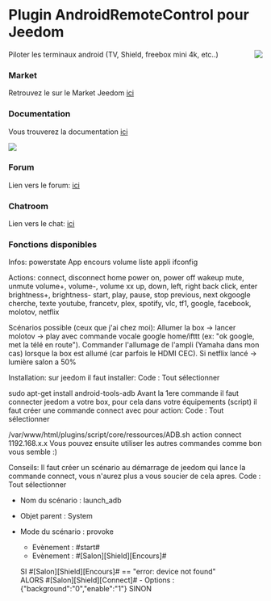 # Plugin AndroidRemoteControl pour Jeedom

<img src="doc/images/plugin_icon.png" align="right">

Piloter les terminaux android (TV, Shield, freebox mini 4k, etc..)


### Market

Retrouvez le sur le Market Jeedom [ici](https://www.jeedom.com/market/index.php?v=d&p=market&type=plugin&&name=AndroidRemoteControl)


### Documentation

Vous trouverez la documentation [ici](https://github.com/Jeedom-Plugins-Extra/AndroidRemoteControl/blob/stable/doc/fr_FR/index.asciidoc)

<img src="doc/images/plugin_screenshot1.png" align="center">


### Forum
Lien vers le forum: [ici](https://www.jeedom.com/forum/viewtopic.php?f=142&t=34154)


### Chatroom
Lien vers le chat: [ici](https://gitter.im/Jeedom-Plugins-Extra/plugin-AndroidRemoteControl)


### Fonctions disponibles

Infos:
powerstate
App encours
volume
liste appli
ifconfig

Actions:
connect, disconnect
home
power on, power off
wakeup
mute, unmute
volume+, volume-, volume xx
up, down, left, right
back
click, enter
brightness+, brightness-
start, play, pause, stop
previous, next
okgoogle
cherche, texte
youtube, francetv, plex, spotify, vlc, tf1, google, facebook, molotov, netflix

Scénarios possible (ceux que j'ai chez moi):
Allumer la box -> lancer molotov -> play avec commande vocale google home/ifttt (ex: "ok google, met la télé en route").
Commander l'allumage de l'ampli (Yamaha dans mon cas) lorsque la box est allumé (car parfois le HDMI CEC).
Si netflix lancé -> lumière salon a 50%

Installation:
sur jeedom il faut installer:
Code : Tout sélectionner

sudo apt-get install android-tools-adb
Avant la 1ere commande il faut connecter jeedom a votre box, pour cela dans votre équipements (script) il faut créer une commande connect avec pour action:
Code : Tout sélectionner

/var/www/html/plugins/script/core/ressources/ADB.sh action connect 1192.168.x.x
Vous pouvez ensuite utiliser les autres commandes comme bon vous semble :)

Conseils:
Il faut créer un scénario au démarrage de jeedom qui lance la commande connect, vous n'aurez plus a vous soucier de cela apres.
Code : Tout sélectionner

- Nom du scénario : launch_adb
- Objet parent : System
- Mode du scénario : provoke
    - Evènement : #start#
    - Evènement : #[Salon][Shield][Encours]#
    
    SI #[Salon][Shield][Encours]# == "error: device not found"  
    ALORS
     #[Salon][Shield][Connect]# - Options : {"background":"0","enable":"1"}
    SINON
